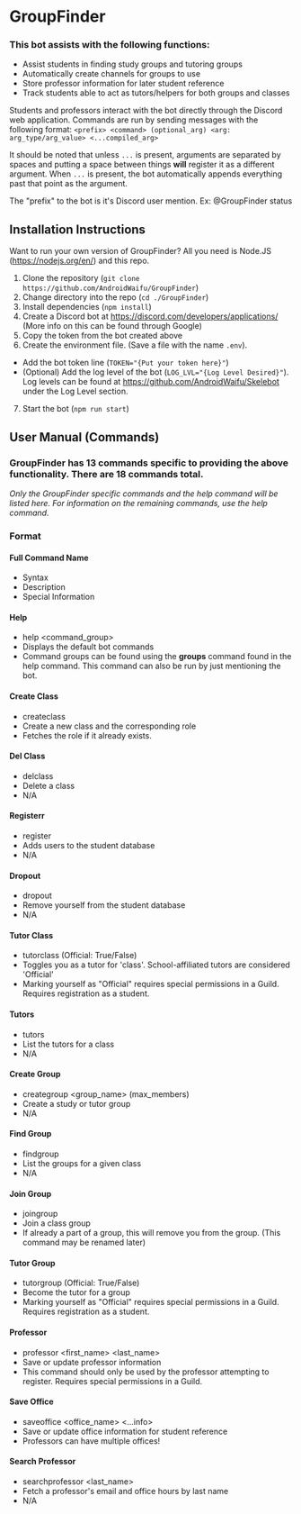 # GroupFinder
### This bot assists with the following functions:
  -	Assist students in finding study groups and tutoring groups
  -	Automatically create channels for groups to use
  -	Store professor information for later student reference
  -	Track students able to act as tutors/helpers for both groups and classes

Students and professors interact with the bot directly through the Discord web application. Commands are run by sending messages with the following format:
  `<prefix> <command> (optional_arg) <arg: arg_type/arg_value> <...compiled_arg>`
  
It should be noted that unless `...` is present, arguments are separated by spaces and putting a space between things **will** register it as a different argument. When `...` is present, the bot automatically appends everything past that point as the argument.

The "prefix" to the bot is it's Discord user mention. Ex:
@GroupFinder status

## Installation Instructions
Want to run your own version of GroupFinder? All you need is Node.JS (https://nodejs.org/en/) and this repo. 
1. Clone the repository (`git clone https://github.com/AndroidWaifu/GroupFinder`)
2. Change directory into the repo (`cd ./GroupFinder`)
3. Install dependencies (`npm install`)
4. Create a Discord bot at https://discord.com/developers/applications/ (More info on this can be found through Google)
5. Copy the token from the bot created above
6. Create the environment file. (Save a file with the name `.env`).
  - Add the bot token line (`TOKEN="{Put your token here}"`)
  - (Optional) Add the log level of the bot (`LOG_LVL="{Log Level Desired}"`). Log levels can be found at https://github.com/AndroidWaifu/Skelebot under the Log Level section.
7. Start the bot (`npm run start`)

## User Manual (Commands)
### GroupFinder has 13 commands specific to providing the above functionality. There are 18 commands total.
*Only the GroupFinder specific commands and the help command will be listed here. For information on the remaining commands, use the help command.*

### Format
#### Full Command Name
  - Syntax
  - Description
  - Special Information

#### Help
  - help <command_group>
  - Displays the default bot commands
  - Command groups can be found using the **groups** command found in the help command. This command can also be run by just mentioning the bot.
#### Create Class 
  - createclass <name>
  - Create a new class and the corresponding role
  - Fetches the role if it already exists.
#### Del Class
  - delclass <name>
  - Delete a class
  - N/A
#### Registerr
  - register <name>
  - Adds users to the student database
  - N/A
#### Dropout
  - dropout
  - Remove yourself from the student database
  - N/A
#### Tutor Class
  - tutorclass <class> (Official: True/False)
  - Toggles you as a tutor for 'class'. School-affiliated tutors are considered 'Official'
  - Marking yourself as "Official" requires special permissions in a Guild. Requires registration as a student.
#### Tutors
  - tutors <class>
  - List the tutors for a class
  - N/A
#### Create Group
  - creategroup <class> <group_name> (max_members)
  - Create a study or tutor group
  - N/A
#### Find Group
  - findgroup <class>
  - List the groups for a given class
  - N/A
#### Join Group
  - joingroup <class> <group>
  - Join a class group
  - If already a part of a group, this will remove you from the group. (This command may be renamed later)
#### Tutor Group
  - tutorgroup <class> <group> (Official: True/False)
  - Become the tutor for a group
  - Marking yourself as "Official" requires special permissions in a Guild. Requires registration as a student.
#### Professor
  - professor <first_name> <last_name> <email>
  - Save or update professor information
  - This command should only be used by the professor attempting to register. Requires special permissions in a Guild.
#### Save Office
  - saveoffice <office_name> <...info>
  - Save or update office information for student reference
  - Professors can have multiple offices! 
#### Search Professor
  - searchprofessor <last_name>
  - Fetch a professor's email and office hours by last name
  - N/A
